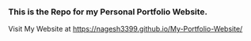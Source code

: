 ### This is the Repo for my Personal Portfolio Website.
Visit My Website at https://nagesh3399.github.io/My-Portfolio-Website/
